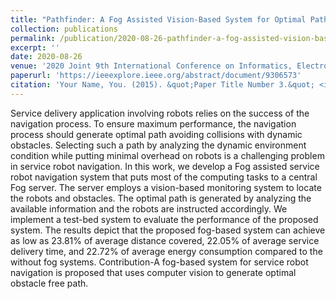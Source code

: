 ```yaml
---
title: "Pathfinder: A Fog Assisted Vision-Based System for Optimal Path Selection of Service Robots"
collection: publications
permalink: /publication/2020-08-26-pathfinder-a-fog-assisted-vision-based-system-for-optimal-path-selection-of-service-robots
excerpt: ''
date: 2020-08-26
venue: '2020 Joint 9th International Conference on Informatics, Electronics & Vision (ICIEV) and 2020 4th International Conference on Imaging, Vision & Pattern Recognition (icIVPR)'
paperurl: 'https://ieeexplore.ieee.org/abstract/document/9306573'
citation: 'Your Name, You. (2015). &quot;Paper Title Number 3.&quot; <i>Journal 1</i>. 1(3).'
---
```

Service delivery application involving robots relies on the success of the navigation process. To ensure maximum performance, the navigation process should generate optimal path avoiding collisions with dynamic obstacles. Selecting such a path by analyzing the dynamic environment condition while putting minimal overhead on robots is a challenging problem in service robot navigation. In this work, we develop a Fog assisted service robot navigation system that puts most of the computing tasks to a central Fog server. The server employs a vision-based monitoring system to locate the robots and obstacles. The optimal path is generated by analyzing the available information and the robots are instructed accordingly. We implement a test-bed system to evaluate the performance of the proposed system. The results depict that the proposed fog-based system can achieve as low as 23.81% of average distance covered, 22.05% of average service delivery time, and 22.72% of average energy consumption compared to the without fog systems. Contribution-A fog-based system for service robot navigation is proposed that uses computer vision to generate optimal obstacle free path.

